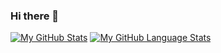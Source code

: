 ### Hi there 👋

<!--
**armelgeek/armelgeek** is a ✨ _special_ ✨ repository because its `README.md` (this file) appears on your GitHub profile.

Here are some ideas to get you started:

- 🔭 I’m currently working on ...
- 🌱 I’m currently learning ...
- 👯 I’m looking to collaborate on ...
- 🤔 I’m looking for help with ...
- 💬 Ask me about ...
- 📫 How to reach me: ...
- 😄 Pronouns: ...
- ⚡ Fun fact: ...
-->

[![My GitHub Stats](https://readme-stats.clckblog.space/api/?username=armelgeek&count_private=true&theme=tokyonight&showicons=true)]()
[![My GitHub Language Stats](https://readme-stats.clckblog.space/api/top-langs/?username=armelgeek&langs_count=5&theme=tokyonight)]()
